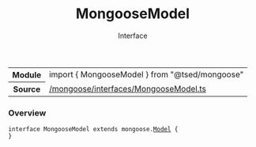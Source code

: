
<header class="symbol-info-header"><h1 id="mongoosemodel">MongooseModel</h1><label class="symbol-info-type-label interface">Interface</label></header>
<!-- summary -->
<section class="symbol-info"><table class="is-full-width"><tbody><tr><th>Module</th><td><div class="lang-typescript"><span class="token keyword">import</span> { MongooseModel }&nbsp;<span class="token keyword">from</span>&nbsp;<span class="token string">"@tsed/mongoose"</span></div></td></tr><tr><th>Source</th><td><a href="https://github.com/Romakita/ts-express-decorators/blob/v4.27.3/src//mongoose/interfaces/MongooseModel.ts#L0-L0">/mongoose/interfaces/MongooseModel.ts</a></td></tr></tbody></table></section>
<!-- overview -->


### Overview


<pre><code class="typescript-lang "><span class="token keyword">interface</span> MongooseModel<T> <span class="token keyword">extends</span> mongoose.<a href="#api/mongoose/model"><span class="token">Model</span></a><T & mongoose.Document> <span class="token punctuation">{</span>
<span class="token punctuation">}</span></code></pre>


<!-- Parameters -->

<!-- Description -->

<!-- Members -->

